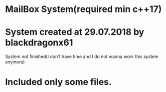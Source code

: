 # MailBox System(required min c++17)
# System created at 29.07.2018 by blackdragonx61
System not finished(I don't have time and I do not wanna work this system anymore)
# Included only some files.
